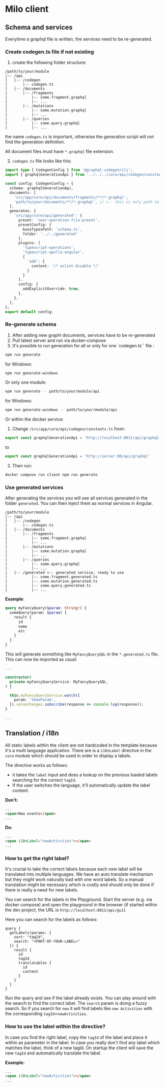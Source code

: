 # Milo client

## Schema and services
Everytime a graphql file is written, the services need to be re-generated.

### Create codegen.ts file if not existing

1. create the following folder structure:

```
/path/to/your/module
|-- /api
|   |-- /codegen
|       |-- codegen.ts
|   |-- /documents
|       |-- /fragments
|           |-- some.fragment.graphql
|           |-- ...
|       |-- /mutations
|           |-- some.mutation.graphql
|           |-- ...
|       |-- /queries
|           |-- some.query.graphql
|           |-- ...
```

the name `codegen.ts` is important, otherwise the generation script will not find the generation definition.

All document files must have `*.graphql` file extension.

2. `codegen.ts` file looks like this:

```typescript
import type { CodegenConfig } from '@graphql-codegen/cli';
import { graphqlGenerationApi } from '../../../core/api/codegen/constants';

const config: CodegenConfig = {
  schema: graphqlGenerationApi,
  documents: [
    'src/app/core/api/documents/fragments/**/*.graphql',
    'path/to/your/documents/**/*.graphql', // <-- this is only path to change
  ],
  generates: {
    'src/app/core/api/generated': {
      preset: 'near-operation-file-preset',
      presetConfig: {
        baseTypesPath: 'schema.ts',
        folder: '../../generated'
      },
      plugins: [
        'typescript-operations',
        'typescript-apollo-angular',
        {
          'add': {
            content: '/* eslint-disable */'
          }
        }
      ],
      config: {
        addExplicitOverride: true,
      },
    },
  },
};
export default config;
```

### Re-generate schema


1. After adding new graphl documents, services have to be re-generated
2. Pull latest server and run via docker-compose
3. It's possible to run generation for all or only for one `codegen.ts`` file :

```bash
npm run generate
```

for Windows:
```bash
npm run generate-windows
```

Or only one module:

```bash
npm run generate -- path/to/your/module/api
```

for Windows:
```bash
npm run generate-windows -- path/to/your/module/api
```

Or within the docker service:

1. Change `/src/app/core/api/codegen/constants.ts` from:

```typescript
export const graphqlGenerationApi = 'http://localhost:8011/api/graphql'
```

to

```typescript
export const graphqlGenerationApi = 'http://server:80/api/graphql'
```

2. Then run:
```bash
docker compose run client npm run generate
```

### Use generated services
After generating the services you will see all services generated in the folder `generated`. You can then inject them as normal services in Angular.

```
/path/to/your/module
|-- /api
|   |-- /codegen
|       |-- codegen.ts
|   |-- /documents
|       |-- /fragments
|           |-- some.fragment.graphql
|           |-- ...
|       |-- /mutations
|           |-- some.mutation.graphql
|           |-- ...
|       |-- /queries
|           |-- some.query.graphql
|           |-- ...
|   |-- /generated <-- generated service, ready to use
|           |-- some.fragment.generated.ts
|           |-- some.mutation.generated.ts
|           |-- some.query.generated.ts
|           |-- ...
```


**Example**:

```graphql
query myFancyQuery($param: String!) {
  someQuery(param: $param) {
    result {
      id
      name
      etc
    }
  }
}
```

This will generate something like `MyFancyQueryGQL` in the `*.generated.ts` file. This can now be imported as usual:

```typescript
...

constructor(
  private myFancyQueryService: MyFancyQueryGQL,
) {

  this.myFancyQueryService.watch({
    param: 'SomeParam',
  }).valueChanges.subscribe(response => console.log(response));
}

...

```

## Translation / i18n

All static labels within the client are not hardcoded in the template because it's a multi language application. There are is a `i18nLabel` directive in the `core` module which should be used in order to display a labels.

The directive works as follows:
- it takes the `label` input and does a lookup on the previous loaded labels searching for the correct `tagId`.
- If the user switches the language, it'll automatically update the label content.

**Don't:**
``` html
...
<span>New events</span>
...
```

**Do:**
``` html
...
<span i18nLabel="newActivities"></span>
...
```

### How to get the right label?
It's crucial to take the correct labels because each new label will be translated into multiple languages. We have an auto translate mechanism but they might work naturally bad with one word labels. So a manual translation might be necessary which is costly and should only be done if there is really a need for new labels.

You can search for the labels in the Playground. Start the server (e.g. via docker compose) and open the playground in the browser (if started within the dev project, the URL is `http://localhost:8011/api/gui`).

Here you can search for the labels as follows:

```
query {
  getLabels(params: {
    sort: "tagId",
    search: "<PART-OF-YOUR-LABEL>"
  }) {
    result {
      id
      tagId
      translatables {
        id
        content
      }
    }
  }
}
```

Run the query and see if the label already exists. You can play around with the search to find the correct label. The `search` param is doing a fuzzy search. So if you search for `new` it will find labels like `new Activities` with the corresponding `tagId`=`newActivities`.

### How to use the label within the directive?

In case you find the right label, copy the `tagId` of the label and place it within as parameter in the label. In case you really don't find any label which matches the label, think of a new tagId. On startup the client will save the new `tagId` and automatically translate the label. 

**Example:**
``` html
...
<span i18nLabel="newActivities"></span>
...
